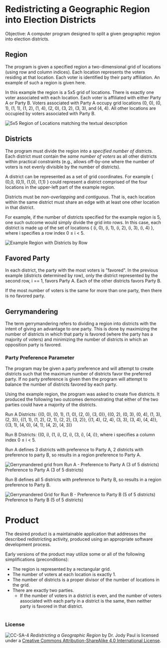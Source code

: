 # Redistricting a Geographic Region into Election Districts

Objective: A computer program designed to split a given geographic region into election districts.

## Region

The program is given a specified region a two-dimensional grid of locations (using row and column indices).  Each location represents the voters residing at that location.  Each voter is identified by their party affiliation.  An example of such a region is given here.

In this example the region is a 5x5 grid of locations. There is exactly one voter associated with each location. Each voter is affiliated with either Party A or Party B. Voters associated with Party A occupy grid locations (0, 0), (0, 1), (1, 1), (1, 2), (1, 4), (2, 0), (3, 2), (3, 3), and (4, 4). All other locations are occupied by voters associated with Party B.


![5x5 Region of Locations matching the textual description](/images/grid_5x5.gif)
 

## Districts

The program must divide the region into a _specified number of districts_. Each district must contain the _same number of voters_ as all other districts within practical constraints (e.g., allows off-by-one where the number of voters is not evenly divisible by the number of districts).

A district can be represented as a set of grid coordinates.  For example { (0,0, (0,1), (1,0), (1,1) } could represent a district comprised of the four locations in the upper-left part of the example region.

Districts must be _non-overlapping_ and _contiguous_. That is, each location within the same district must share an edge with at least one other location in that district.

For example, if the number of districts specified for the example region is 5, one such outcome would simply divide the grid into rows.  In this case, each district is made up of the set of locations { (i, 0), (i, 1), (i, 2), (i, 3), (i, 4) }, where i specifies a row index 0 ≤ i < 5.

![Example Region with Districts by Row](/images/rows.gif)

 

## Favored Party

In each district, the party with the most voters is "favored". In the previous example (districts determined by row), only the district represented by the second row, i == 1, favors Party A. Each of the other districts favors Party B.

If the most number of voters is the same for more than one party, then there is no favored party.

 

## Gerrymandering

The term gerrymandering refers to dividing a region into districts with the intent of giving an advantage to one party. This is done by maximizing the number of districts in which that party is favored (where the party has a majority of voters) and minimizing the number of districts in which an opposition party is favored.

 

### Party Preference Parameter

The program may be given a party preference and will attempt to create districts such that the maximum number of districts favor the preferred party. If no party preference is given then the program will attempt to balance the number of districts favored by each party.

Using the example region, the program was asked to create five districts. It produced the following two outcomes demonstrating that either of the two parties could have a majority of the districts.

Run A Districts:  {(0, 0), (0, 1), (1, 0), (2, 0), (3, 0)}, {(0, 2), (0, 3), (0, 4), (1, 3), (2, 3)}, {(1, 1), (1, 2), (2, 1), (2, 2), (3, 2)}, {(1, 4), (2, 4), (3, 3), (3, 4), (4, 4)}, {(3, 1), (4, 0), (4, 1), (4, 2), (4, 3)}

Run B Districts:  {(0, i), (1, i), (2, i), (3, i), (4, i)}, where i specifies a column index 0 ≤ i < 5.

Run A defines 3 districts with preference to Party A, 2 districts with preference to party B, so results in a region preference to Party A.

![Gerrymandered grid from Run A - Preference to Party A (3 of 5 districts)](images/gerry1_5x5.gif)  Preference to Party A (3 of 5 districts)

Run B defines all 5 districts with preference to Party B, so results in a region preference to Party B.

![Gerrymandered Grid for Run B - Preference to Party B (5 of 5 districts)](images/gerry2_5x5.gif) Preference to Party B (5 of 5 districts)

 

# Product
The desired product is a maintainable application that addresses the described redistricting activity, produced using an appropriate software development process.

Early versions of the product may utilize some or all of the following simplifications (preconditions):

* The region is represented by a rectangular grid.
* The number of voters at each location is exactly 1.
* The number of districts is a proper divisor of the number of locations in the grid.
* There are exactly two parties.
  * If the number of voters in a district is even, and the number of voters associated with each party in a district is the same, then neither party is favored in that district.


#

### License
![CC-SA-4](https://licensebuttons.net/l/by-sa/4.0/88x31.png) _Redistricting a Geographic Region_ by Dr. Jody Paul is licensed under a [Creative Commons Attribution-ShareAlike 4.0 International License](http://creativecommons.org/licenses/by-sa/4.0/). 
